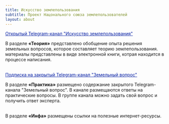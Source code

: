 ```yaml
---
title: Искусство землепользования
subtitle: Проект Нацонального союза землепользователей
layout: about
---
```

<div>

<a href="https://t.me/land_use_art/" target="blank" style="color: #031da3">Открытый Telegram-канал "Искусство землепользования"</a><br>

В разделе <strong>«Теория»</strong> представлено обобщение опыта решения земельных вопросов, которое составляет теорию землепользования. материалы представлены в виде электронной книги, котрая находится в процессе написания.<br><br>

<a href="https://paywall.pw/kp6nnmpvla6z" target="blank" style="color: #031da3">Подписка на закрытый Telegram-канал "Земельный вопрос"</a><br>

В разделе <strong>«Практика»</strong> размещено содержание закрытого Telegram-канала "Земельный вопрос". В канале размещаются ответы на практические вопросы. В группе канала можно задать свой вопрос и получить ответ эксперта.<br><br>

В разделе <strong>«Инфа»</strong> размещены ссылки на полезные интернет-ресурсы.<br><br>

</div>
